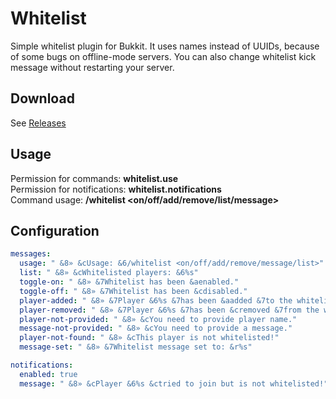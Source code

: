 # Whitelist
Simple whitelist plugin for Bukkit. It uses names instead of UUIDs, because of some bugs on offline-mode servers. You can also change whitelist kick message without restarting your server.
## Download
See [Releases](https://github.com/xishift/Whitelist/releases)
## Usage
Permission for commands: **whitelist.use**  
Permission for notifications: **whitelist.notifications**  
Command usage: **/whitelist <on/off/add/remove/list/message>**
## Configuration
```yaml
messages:
  usage: " &8» &cUsage: &6/whitelist <on/off/add/remove/message/list>"
  list: " &8» &cWhitelisted players: &6%s"
  toggle-on: " &8» &7Whitelist has been &aenabled."
  toggle-off: " &8» &7Whitelist has been &cdisabled."
  player-added: " &8» &7Player &6%s &7has been &aadded &7to the whitelist."
  player-removed: " &8» &7Player &6%s &7has been &cremoved &7from the whitelist."
  player-not-provided: " &8» &cYou need to provide player name."
  message-not-provided: " &8» &cYou need to provide a message."
  player-not-found: " &8» &cThis player is not whitelisted!"
  message-set: " &8» &7Whitelist message set to: &r%s"

notifications:
  enabled: true
  message: " &8» &cPlayer &6%s &ctried to join but is not whitelisted!"```
